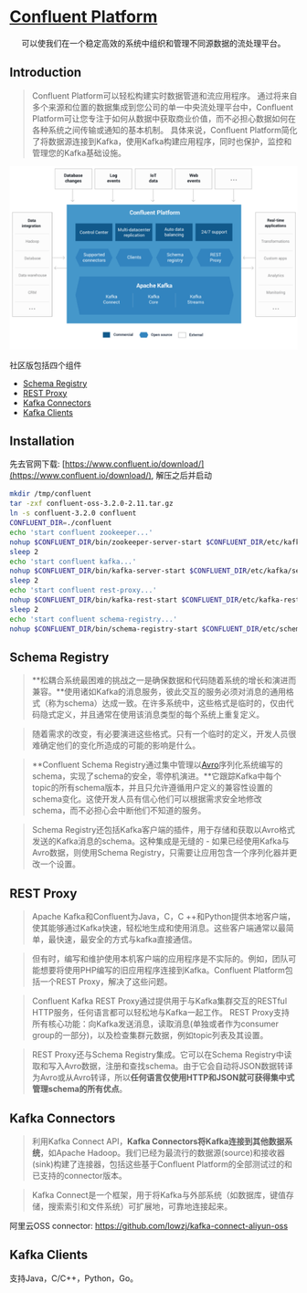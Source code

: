 [Confluent Platform](http://docs.confluent.io/3.2.0/platform.html)
==================

<pre align='center'>
可以使我们在一个稳定高效的系统中组织和管理不同源数据的流处理平台。
</pre>

## Introduction
> Confluent Platform可以轻松构建实时数据管道和流应用程序。 通过将来自多个来源和位置的数据集成到您公司的单一中央流处理平台中，Confluent Platform可让您专注于如何从数据中获取商业价值，而不必担心数据如何在各种系统之间传输或通知的基本机制。 具体来说，Confluent Platform简化了将数据源连接到Kafka，使用Kafka构建应用程序，同时也保护，监控和管理您的Kafka基础设施。

![confluent-platform-overview-3.1.png](../img/confluentPlatform3.1-min.png)

社区版包括四个组件
* [Schema Registry](#schema-registry)
* [REST Proxy](#rest-proxy)
* [Kafka Connectors](#kafka-connectors)
* [Kafka Clients](#kafka-clients)

## Installation

先去官网下载: [https://www.confluent.io/download/](https://www.confluent.io/download/), 解压之后并启动
```sh
mkdir /tmp/confluent
tar -zxf confluent-oss-3.2.0-2.11.tar.gz
ln -s confluent-3.2.0 confluent
CONFLUENT_DIR=./confluent
echo 'start confluent zookeeper...'
nohup $CONFLUENT_DIR/bin/zookeeper-server-start $CONFLUENT_DIR/etc/kafka/zookeeper.properties > /tmp/confluent/zookeeper.log 2>&1 &
sleep 2
echo 'start confluent kafka...'
nohup $CONFLUENT_DIR/bin/kafka-server-start $CONFLUENT_DIR/etc/kafka/server.properties > /tmp/confluent/kafka.log 2>&1 &
sleep 2
echo 'start confluent rest-proxy...'
nohup $CONFLUENT_DIR/bin/kafka-rest-start $CONFLUENT_DIR/etc/kafka-rest/kafka-rest.properties > /tmp/confluent/kafka-rest.log 2>&1 &
sleep 2
echo 'start confluent schema-registry...'
nohup $CONFLUENT_DIR/bin/schema-registry-start $CONFLUENT_DIR/etc/schema-registry/schema-registry.properties > /tmp/confluent/schema-registry.log 2>&1 &
```

## Schema Registry

> **松耦合系统最困难的挑战之一是确保数据和代码随着系统的增长和演进而兼容。**使用诸如Kafka的消息服务，彼此交互的服务必须对消息的通用格式（称为schema）达成一致。在许多系统中，这些格式是临时的，仅由代码隐式定义，并且通常在使用该消息类型的每个系统上重复定义。

> 随着需求的改变，有必要演进这些格式。只有一个临时的定义，开发人员很难确定他们的变化所造成的可能的影响是什么。

> **Confluent Schema Registry通过集中管理以[Avro](http://avro.apache.org/)序列化系统编写的schema，实现了schema的安全，零停机演进。**它跟踪Kafka中每个topic的所有schema版本，并且只允许遵循用户定义的兼容性设置的schema变化。这使开发人员有信心他们可以根据需求安全地修改schema，而不必担心会中断他们不知道的服务。

> Schema Registry还包括Kafka客户端的插件，用于存储和获取以Avro格式发送的Kafka消息的schema。这种集成是无缝的 - 如果已经使用Kafka与Avro数据，则使用Schema Registry，只需要让应用包含一个序列化器并更改一个设置。

## REST Proxy

> Apache Kafka和Confluent为Java，C，C ++和Python提供本地客户端，使其能够通过Kafka快速，轻松地生成和使用消息。这些客户端通常以最简单，最快速，最安全的方式与kafka直接通信。

> 但有时，编写和维护使用本机客户端的应用程序是不实际的。例如，团队可能想要将使用PHP编写的旧应用程序连接到Kafka。Confluent Platform包括一个REST Proxy，解决了这些问题。

> Confluent Kafka REST Proxy通过提供用于与Kafka集群交互的RESTful HTTP服务，任何语言都可以轻松地与Kafka一起工作。 REST Proxy支持所有核心功能：向Kafka发送消息，读取消息(单独或者作为consumer group的一部分)，以及检查集群元数据，例如topic列表及其设置。

> REST Proxy还与Schema Registry集成。它可以在Schema Registry中读取和写入Avro数据，注册和查找schema。由于它会自动将JSON数据转译为Avro或从Avro转译，所以**任何语言仅使用HTTP和JSON就可获得集中式管理schema的所有优点**。

## Kafka Connectors

> 利用Kafka Connect API，**Kafka Connectors将Kafka连接到其他数据系统**，如Apache Hadoop。我们已经为最流行的数据源(source)和接收器(sink)构建了连接器，包括这些基于Confluent Platform的全部测试过的和已支持的connector版本。

> Kafka Connect是一个框架，用于将Kafka与外部系统（如数据库，键值存储，搜索索引和文件系统）可扩展地，可靠地连接起来。

阿里云OSS connector: https://github.com/lowzj/kafka-connect-aliyun-oss

## Kafka Clients

支持Java，C/C++，Python，Go。

